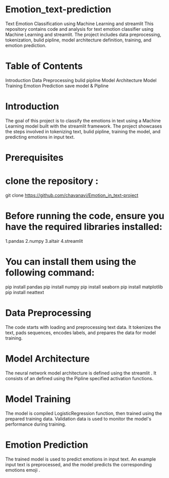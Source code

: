 # Emotion_text-prediction

Text Emotion Classification using Machine Learning and streamlit 
This repository contains code and analysis for text emotion classifier using Machine Learning and streamlit. The project includes data preprocessing, tokenization, bulid pipline, model architecture definition, training, and emotion prediction.

# Table of Contents

Introduction
Data Preprocessing
bulid pipline
Model Architecture
Model Training
Emotion Prediction
save model & Pipline

# Introduction

The goal of this project is to classify the emotions in text using a Machine Learning model built with the streamlit framework. The project showcases the steps involved in tokenizing text, bulid pipline, training the model, and predicting emotions in input text.

# Prerequisites

# clone the repository :
git clone https://github.com/chavanavi/Emotion_in_text-project

# Before running the code, ensure you have the required libraries installed:
1.pandas
2.numpy
3.altair 
4.streamlit 
# You can install them using the following command:
pip install pandas
pip install numpy
pip install seaborn 
pip install matplotlib 
pip install neattext

# Data Preprocessing
The code starts with loading and preprocessing text data. It tokenizes the text, pads sequences, encodes labels, and prepares the data for model training.

# Model Architecture
The neural network model architecture is defined using the streamlit . It consists of an defined using the Pipline specified activation functions.

# Model Training
The model is compiled LogisticRegression function, then trained using the prepared training data. Validation data is used to monitor the model's performance during training.

# Emotion Prediction
The trained model is used to predict emotions in input text. An example input text is preprocessed, and the model predicts the corresponding emotions emoji .


